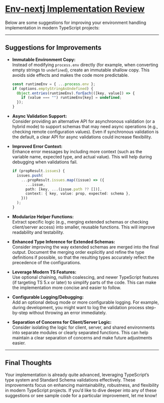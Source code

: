 # [Env-nextj Implementation Review](https://chatgpt.com/c/67e0ac6d-afe0-8013-930a-1f84bec3ab96)

Below are some suggestions for improving your environment handling implementation in modern TypeScript projects:

---

## Suggestions for Improvements

- **Immutable Environment Copy:**  
  Instead of modifying `process.env` directly (for example, when converting empty strings to `undefined`), create an immutable shallow copy. This avoids side effects and makes the code more predictable.

  ```ts
  const runtimeEnv = { ...process.env };
  if (options.emptyStringAsUndefined) {
    Object.entries(runtimeEnv).forEach(([key, value]) => {
      if (value === "") runtimeEnv[key] = undefined;
    });
  }
  ```

- **Async Validation Support:**  
  Consider providing an alternative API for asynchronous validation (or a hybrid mode) to support schemas that may need async operations (e.g., checking remote configuration values). Even if synchronous validation is the default, a clear API for async validations could increase flexibility.

- **Improved Error Context:**  
  Enhance error messages by including more context (such as the variable name, expected type, and actual value). This will help during debugging when validations fail.

  ```ts
  if (propResult.issues) {
    issues.push(
      ...propResult.issues.map((issue) => ({
        ...issue,
        path: [key, ...(issue.path ?? [])],
        context: { key, value: prop, expected: schema },
      }))
    );
  }
  ```

- **Modularize Helper Functions:**  
  Extract specific logic (e.g., merging extended schemas or checking client/server access) into smaller, reusable functions. This will improve readability and testability.

- **Enhanced Type Inference for Extended Schemas:**  
  Consider improving the way extended schemas are merged into the final output. Document the merging order explicitly and refine the type definitions if possible, so that the resulting types accurately reflect the precedence of the configurations.

- **Leverage Modern TS Features:**  
  Use optional chaining, nullish coalescing, and newer TypeScript features (if targeting TS 5.x or later) to simplify parts of the code. This can make the implementation more concise and easier to follow.

- **Configurable Logging/Debugging:**  
  Add an optional debug mode or more configurable logging. For example, during development, you might want to log the validation process step-by-step without throwing an error immediately.

- **Separation of Concerns for Client/Server Logic:**  
  Consider isolating the logic for client, server, and shared environments into separate modules or clearly separated functions. This can help maintain a clear separation of concerns and make future adjustments easier.

---

## Final Thoughts

Your implementation is already quite advanced, leveraging TypeScript’s type system and Standard Schema validations effectively. These improvements focus on enhancing maintainability, robustness, and flexibility in modern TypeScript projects. If you’d like to dive deeper into any of these suggestions or see sample code for a particular improvement, let me know!
